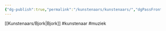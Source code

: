 ```yaml
---
{"dg-publish":true,"permalink":"/kunstenaars/kunstenaars/","dgPassFrontmatter":true}
---
```


[[Kunstenaars/Bjork\|Bjork]] #kunstenaar #muziek 
